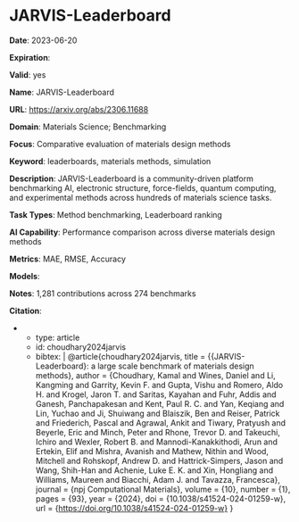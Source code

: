# JARVIS-Leaderboard

**Date**: 2023-06-20

**Expiration**: 

**Valid**: yes

**Name**: JARVIS-Leaderboard

**URL**: https://arxiv.org/abs/2306.11688

**Domain**: Materials Science; Benchmarking

**Focus**: Comparative evaluation of materials design methods

**Keyword**: leaderboards, materials methods, simulation

**Description**: JARVIS-Leaderboard is a community-driven platform benchmarking AI, electronic structure, force-fields, quantum computing, and experimental methods across hundreds of materials science tasks. 

**Task Types**: Method benchmarking, Leaderboard ranking

**AI Capability**: Performance comparison across diverse materials design methods

**Metrics**: MAE, RMSE, Accuracy

**Models**: 

**Notes**: 1,281 contributions across 274 benchmarks

**Citation**:

-
  - type: article
  - id: choudhary2024jarvis
  - bibtex: |
      @article{choudhary2024jarvis, title = {{JARVIS-Leaderboard}: a large scale benchmark of materials design methods}, author = {Choudhary, Kamal and Wines, Daniel and Li, Kangming and Garrity, Kevin F. and Gupta, Vishu and Romero, Aldo H. and Krogel, Jaron T. and Saritas, Kayahan and Fuhr, Addis and Ganesh, Panchapakesan and Kent, Paul R. C. and Yan, Keqiang and Lin, Yuchao and Ji, Shuiwang and Blaiszik, Ben and Reiser, Patrick and Friederich, Pascal and Agrawal, Ankit and Tiwary, Pratyush and Beyerle, Eric and Minch, Peter and Rhone, Trevor D. and Takeuchi, Ichiro and Wexler, Robert B. and Mannodi-Kanakkithodi, Arun and Ertekin, Elif and Mishra, Avanish and Mathew, Nithin and Wood, Mitchell and Rohskopf, Andrew D. and Hattrick-Simpers, Jason and Wang, Shih-Han and Achenie, Luke E. K. and Xin, Hongliang and Williams, Maureen and Biacchi, Adam J. and Tavazza, Francesca}, journal = {npj Computational Materials}, volume = {10}, number = {1}, pages = {93}, year = {2024}, doi = {10.1038/s41524-024-01259-w}, url = {https://doi.org/10.1038/s41524-024-01259-w} }

